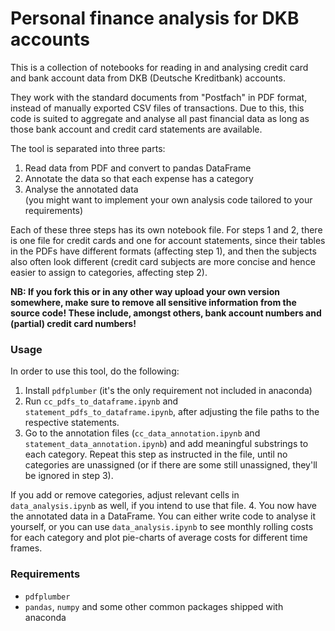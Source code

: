 # Personal finance analysis for DKB accounts

This is a collection of notebooks for reading in and analysing credit card and
bank account data from DKB (Deutsche Kreditbank) accounts.

They work with the standard documents from "Postfach" in PDF format, instead of manually exported CSV files of transactions. Due to this, this code is suited to aggregate and analyse all past financial data as long as those bank account and credit card statements are available.

The tool is separated into three parts:

1. Read data from PDF and convert to pandas DataFrame
2. Annotate the data so that each expense has a category
3. Analyse the annotated data <br> (you might want to implement your own analysis code tailored to your requirements)

Each of these three steps has its own notebook file. For steps 1 and 2, there
is one file for credit cards and one for account statements, since their
tables in the PDFs have different formats (affecting step 1), and then
the subjects also often look different (credit card subjects are more concise
and hence easier to assign to categories, affecting step 2).

**NB: If you fork this or in any other way upload your own version somewhere, make sure to remove all sensitive information from the source code! These include, amongst others, bank account numbers and (partial) credit card numbers!**

### Usage

In order to use this tool, do the following:

1. Install `pdfplumber` (it's the only requirement not included in anaconda)
2. Run `cc_pdfs_to_dataframe.ipynb` and `statement_pdfs_to_dataframe.ipynb`,
  after adjusting the file paths to the respective statements.
3. Go to the annotation files
  (`cc_data_annotation.ipynb` and `statement_data_annotation.ipynb`)
  and add meaningful substrings to each category. Repeat this step as
  instructed in the file, until no categories are unassigned (or if there
  are some still unassigned, they'll be ignored in step 3).

  If you add or remove categories, adjust relevant cells in `data_analysis.ipynb`
  as well, if you intend to use that file.
4. You now have the annotated data in a DataFrame. You can either write code to
  analyse it yourself, or you can use `data_analysis.ipynb` to see monthly rolling
  costs for each category and plot pie-charts of average costs for different time
  frames.


### Requirements
- `pdfplumber`
- `pandas`, `numpy` and some other common packages shipped with anaconda
